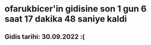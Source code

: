 # ofarukbicer'in gidisine son 1 gun 6 saat 17 dakika 48 saniye kaldi

## Gidis tarihi: 30.09.2022 :(